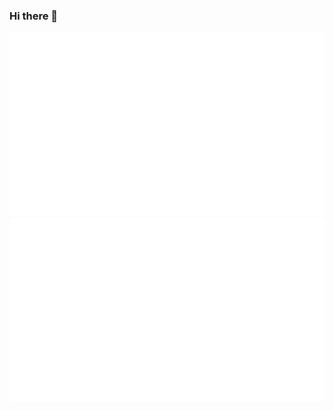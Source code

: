 ### Hi there 👋

<div>
	<p align="center">
		<img src="https://github.com/zahichemaly/github-stats/blob/master/generated/overview.svg">
		<img src="https://github.com/zahichemaly/github-stats/blob/master/generated/languages.svg">
	</p>
</div>

<!--
**zahichemaly/zahichemaly** is a ✨ _special_ ✨ repository because its `README.md` (this file) appears on your GitHub profile.

Here are some ideas to get you started:

- 🔭 I’m currently working on ...
- 🌱 I’m currently learning ...
- 👯 I’m looking to collaborate on ...
- 🤔 I’m looking for help with ...
- 💬 Ask me about ...
- 📫 How to reach me: ...
- 😄 Pronouns: ...
- ⚡ Fun fact: ...
-->
